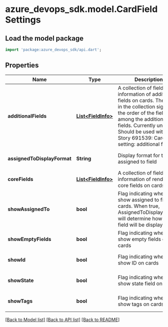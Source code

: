 # azure_devops_sdk.model.CardFieldSettings

## Load the model package
```dart
import 'package:azure_devops_sdk/api.dart';
```

## Properties
Name | Type | Description | Notes
------------ | ------------- | ------------- | -------------
**additionalFields** | [**List&lt;FieldInfo&gt;**](FieldInfo.md) | A collection of field information of additional fields on cards. The index in the collection signifies the order of the field among the additional fields. Currently unused. Should be used with User Story 691539: Card setting: additional fields | [optional] [default to []]
**assignedToDisplayFormat** | **String** | Display format for the assigned to field | [optional] [default to null]
**coreFields** | [**List&lt;FieldInfo&gt;**](FieldInfo.md) | A collection of field information of rendered core fields on cards. | [optional] [default to []]
**showAssignedTo** | **bool** | Flag indicating whether to show assigned to field on cards. When true, AssignedToDisplayFormat will determine how the field will be displayed | [optional] [default to null]
**showEmptyFields** | **bool** | Flag indicating whether to show empty fields on cards | [optional] [default to null]
**showId** | **bool** | Flag indicating whether to show ID on cards | [optional] [default to null]
**showState** | **bool** | Flag indicating whether to show state field on cards | [optional] [default to null]
**showTags** | **bool** | Flag indicating whether to show tags on cards | [optional] [default to null]

[[Back to Model list]](../README.md#documentation-for-models) [[Back to API list]](../README.md#documentation-for-api-endpoints) [[Back to README]](../README.md)


